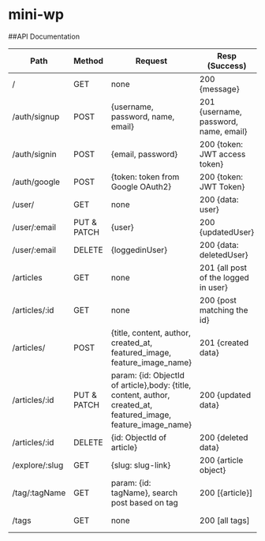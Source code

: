 # mini-wp

##API Documentation

| Path                    | Method      | Request                                                                                                         | Resp (Success)                                | Resp (Error)                                                |
|-------------------------|-------------|-----------------------------------------------------------------------------------------------------------------|-----------------------------------------------|-------------------------------------------------------------|
|  /                      | GET         | none                                                                                                            | 200 {message}                                 | none                                                        |
| /auth/signup            | POST        | {username, password, name, email}                                                                               | 201 {username, password, name, email} | 500 {message}                                               |
| /auth/signin            | POST        | {email, password}                                                                                               | 200 {token: JWT access token}                 | 401 {'Incorrect username/password'}, 500 {message} |
| /auth/google    | POST        | {token: token from Google OAuth2}                                                                               | 200 {token: JWT Token}                        | 401 {'Not authorized. Please try again'}           |
| /user/                  | GET         | none                                                                                                            | 200 {data: user}                              | 500 {error from server}                            |
| /user/:email         | PUT & PATCH | {user}                                                                                                    | 200 {updatedUser}                       | 500 {error from server}                            |
| /user/:email         | DELETE      | {loggedinUser}                                                                                        | 200 {data: deletedUser}                       | 500 {error from server}                            |
| /articles               | GET         | none                                                                                                            | 201 {all post of the logged in user}               | 500 { error from server}                            |
| /articles/:id               | GET         | none                                                                                                            | 200 {post matching the id}                | 500 { error from server}                            |
| /articles/              | POST        | {title, content, author, created_at, featured_image, feature_image_name}                                | 201 {created data}                      | 500 {error from server}                            |
| /articles/:id           | PUT & PATCH | param: {id: ObjectId of article},body: {title, content, author, created_at, featured_image, feature_image_name} | 200 {updated data}                      | 500 {error from server}                            |
| /articles/:id           | DELETE      | {id: ObjectId of article}                                                                                       | 200 {deleted data}                      | 500 {error from server}                            |
| /explore/:slug           | GET      | {slug: slug-link}                                                                                       | 200 {article object}                      | 500 {error from server}                            |
| /tag/:tagName | GET         | param: {id: tagName}, search post based on tag                                         | 200 [{article}]                               | 500 {error from server}                            |
| /tags | GET         | none                                         | 200 [all tags]                               | 500 {error from server}                            |